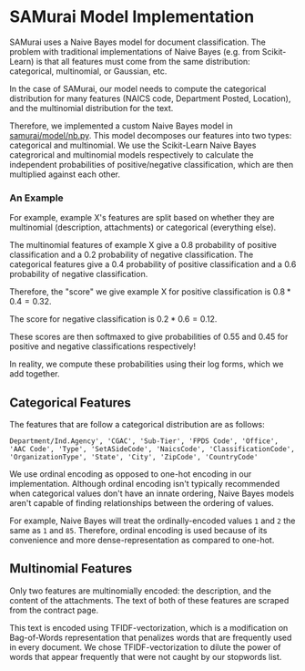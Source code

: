 # SAMurai Model Implementation

SAMurai uses a Naive Bayes model for document classification. The problem with traditional implementations of Naive Bayes (e.g. from Scikit-Learn) is that all features must come from the same distribution: categorical, multinomial, or Gaussian, etc. 

In the case of SAMurai, our model needs to compute the categorical distribution for many features (NAICS code, Department Posted, Location), and the multinomial distribution for the text. 

Therefore, we implemented a custom Naive Bayes model in [samurai/model/nb.py](../samurai/model/nb.py). This model decomposes our features into two types: categorical and multinomial. We use the Scikit-Learn Naive Bayes categrorical and multinomial models respectively to calculate the independent probabilities of positive/negative classification, which are then multiplied against each other.

### An Example

For example, example X's features are split based on whether they are multinomial (description, attachments) or categorical (everything else). 

The multinomial features of example X give a 0.8 probability of positive classification and a 0.2 probability of negative classification. The categorical features give a 0.4 probability of positive classification and a 0.6 probability of negative classification.

Therefore, the "score" we give example X for positive classification is $0.8 * 0.4 = 0.32$. 

The score for negative classification is $0.2 * 0.6 = 0.12$. 

These scores are then softmaxed to give probabilities of $0.55$ and $0.45$ for positive and negative classifications respectively!

In reality, we compute these probabilities using their log forms, which we add together. 

## Categorical Features

The features that are follow a categorical distribution are as follows:
```
Department/Ind.Agency', 'CGAC', 'Sub-Tier', 'FPDS Code', 'Office', 'AAC Code', 'Type', 'SetASideCode', 'NaicsCode', 'ClassificationCode', 'OrganizationType', 'State', 'City', 'ZipCode', 'CountryCode'
```

We use ordinal encoding as opposed to one-hot encoding in our implementation. Although ordinal encoding isn't typically recommended when categorical values don't have an innate ordering, Naive Bayes models aren't capable of finding relationships between the ordering of values.

For example, Naive Bayes will treat the ordinally-encoded values `1` and `2` the same as `1` and `85`. Therefore, ordinal encoding is used because of its convenience and more dense-representation as compared to one-hot.

## Multinomial Features

Only two features are multinomially encoded: the description, and the content of the attachments. The text of both of these features are scraped from the contract page.

This text is encoded using TFIDF-vectorization, which is a modification on Bag-of-Words representation that penalizes words that are frequently used in every document. We chose TFIDF-vectorization to dilute the power of words that appear frequently that were not caught by our stopwords list.

